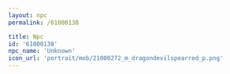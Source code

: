 ```yaml
---
layout: npc
permalink: /61000138

title: Npc
id: '61000138'
npc_name: 'Unknown'
icon_url: 'portrait/mob/21000272_m_dragondevilspearred_p.png'
---
```

